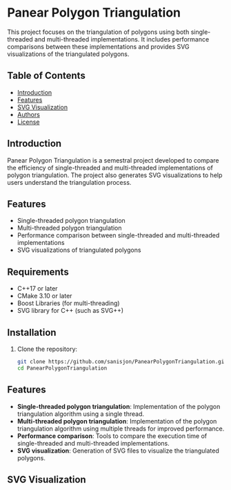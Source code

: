 # Panear Polygon Triangulation

This project focuses on the triangulation of polygons using both single-threaded and multi-threaded implementations. It includes performance comparisons between these implementations and provides SVG visualizations of the triangulated polygons.

## Table of Contents

- [Introduction](#introduction)
- [Features](#features)
- [SVG Visualization](#svg-visualization)
- [Authors](#authors)
- [License](#license)

## Introduction

Panear Polygon Triangulation is a semestral project developed to compare the efficiency of single-threaded and multi-threaded implementations of polygon triangulation. The project also generates SVG visualizations to help users understand the triangulation process.

## Features

- Single-threaded polygon triangulation
- Multi-threaded polygon triangulation
- Performance comparison between single-threaded and multi-threaded implementations
- SVG visualizations of triangulated polygons

## Requirements

- C++17 or later
- CMake 3.10 or later
- Boost Libraries (for multi-threading)
- SVG library for C++ (such as SVG++)

## Installation

1. Clone the repository:

   ```bash
   git clone https://github.com/sanisjon/PanearPolygonTriangulation.git
   cd PanearPolygonTriangulation
   
## Features

- **Single-threaded polygon triangulation**: Implementation of the polygon triangulation algorithm using a single thread.
- **Multi-threaded polygon triangulation**: Implementation of the polygon triangulation algorithm using multiple threads for improved performance.
- **Performance comparison**: Tools to compare the execution time of single-threaded and multi-threaded implementations.
- **SVG visualization**: Generation of SVG files to visualize the triangulated polygons.

## SVG Visualization

